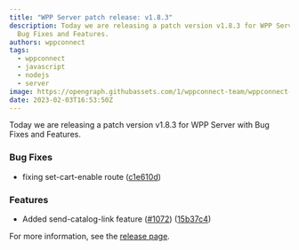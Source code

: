 ```yaml
---
title: "WPP Server patch release: v1.8.3"
description: Today we are releasing a patch version v1.8.3 for WPP Server with
  Bug Fixes and Features.
authors: wppconnect
tags:
  - wppconnect
  - javascript
  - nodejs
  - server
image: https://opengraph.githubassets.com/1/wppconnect-team/wppconnect-server/releases/tag/v1.8.3
date: 2023-02-03T16:53:50Z
---
```


Today we are releasing a patch version v1.8.3 for WPP Server with Bug Fixes and Features.

<!--truncate-->

### Bug Fixes

* fixing set-cart-enable route ([c1e610d](https://github.com/wppconnect-team/wppconnect-server/commit/c1e610d53d1e6388c681a1c5f13826a063310e7b))


### Features

* Added send-catalog-link feature ([#1072](https://github.com/wppconnect-team/wppconnect-server/issues/1072)) ([15b37c4](https://github.com/wppconnect-team/wppconnect-server/commit/15b37c456e4168cffc7b803bedebc274547bb6d5))

For more information, see the [release page](https://github.com/wppconnect-team/wppconnect-server/releases/tag/v1.8.3).